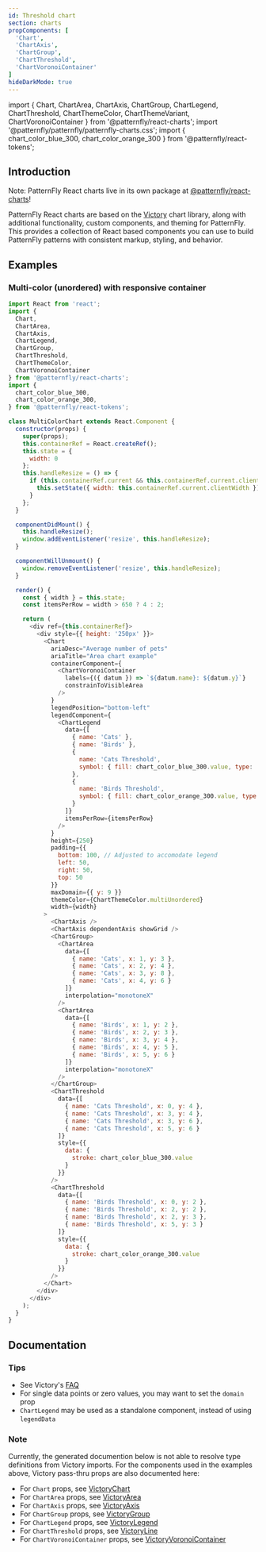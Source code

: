 ```yaml
---
id: Threshold chart
section: charts
propComponents: [
  'Chart',
  'ChartAxis',
  'ChartGroup',
  'ChartThreshold',
  'ChartVoronoiContainer'
]
hideDarkMode: true
---
```


import { Chart, ChartArea, ChartAxis, ChartGroup, ChartLegend, ChartThreshold, ChartThemeColor, ChartThemeVariant, ChartVoronoiContainer } from '@patternfly/react-charts';
import '@patternfly/patternfly/patternfly-charts.css';
import {
  chart_color_blue_300,
  chart_color_orange_300
} from '@patternfly/react-tokens';

## Introduction
Note: PatternFly React charts live in its own package at [@patternfly/react-charts](https://www.npmjs.com/package/@patternfly/react-charts)!

PatternFly React charts are based on the [Victory](https://formidable.com/open-source/victory/docs/victory-chart/) chart library, along with additional functionality, custom components, and theming for PatternFly. This provides a collection of React based components you can use to build PatternFly patterns with consistent markup, styling, and behavior.

## Examples
### Multi-color (unordered) with responsive container
```js
import React from 'react';
import {
  Chart,
  ChartArea,
  ChartAxis,
  ChartLegend,
  ChartGroup,
  ChartThreshold,
  ChartThemeColor,
  ChartVoronoiContainer
} from '@patternfly/react-charts';
import {
  chart_color_blue_300,
  chart_color_orange_300,
} from '@patternfly/react-tokens';

class MultiColorChart extends React.Component {
  constructor(props) {
    super(props);
    this.containerRef = React.createRef();
    this.state = {
      width: 0
    };
    this.handleResize = () => {
      if (this.containerRef.current && this.containerRef.current.clientWidth) {
        this.setState({ width: this.containerRef.current.clientWidth });
      }
    };
  }

  componentDidMount() {
    this.handleResize();
    window.addEventListener('resize', this.handleResize);
  }

  componentWillUnmount() {
    window.removeEventListener('resize', this.handleResize);
  }

  render() {
    const { width } = this.state;
    const itemsPerRow = width > 650 ? 4 : 2;

    return (
      <div ref={this.containerRef}>
        <div style={{ height: '250px' }}>
          <Chart
            ariaDesc="Average number of pets"
            ariaTitle="Area chart example"
            containerComponent={
              <ChartVoronoiContainer
                labels={({ datum }) => `${datum.name}: ${datum.y}`}
                constrainToVisibleArea
              />
            }
            legendPosition="bottom-left"
            legendComponent={
              <ChartLegend
                data={[
                  { name: 'Cats' },
                  { name: 'Birds' },
                  {
                    name: 'Cats Threshold',
                    symbol: { fill: chart_color_blue_300.value, type: 'threshold' }
                  },
                  {
                    name: 'Birds Threshold',
                    symbol: { fill: chart_color_orange_300.value, type: 'threshold' }
                  }
                ]}
                itemsPerRow={itemsPerRow}
              />
            }
            height={250}
            padding={{
              bottom: 100, // Adjusted to accomodate legend
              left: 50,
              right: 50,
              top: 50
            }}
            maxDomain={{ y: 9 }}
            themeColor={ChartThemeColor.multiUnordered}
            width={width}
          >
            <ChartAxis />
            <ChartAxis dependentAxis showGrid />
            <ChartGroup>
              <ChartArea
                data={[
                  { name: 'Cats', x: 1, y: 3 },
                  { name: 'Cats', x: 2, y: 4 },
                  { name: 'Cats', x: 3, y: 8 },
                  { name: 'Cats', x: 4, y: 6 }
                ]}
                interpolation="monotoneX"
              />
              <ChartArea
                data={[
                  { name: 'Birds', x: 1, y: 2 },
                  { name: 'Birds', x: 2, y: 3 },
                  { name: 'Birds', x: 3, y: 4 },
                  { name: 'Birds', x: 4, y: 5 },
                  { name: 'Birds', x: 5, y: 6 }
                ]}
                interpolation="monotoneX"
              />
            </ChartGroup>
            <ChartThreshold
              data={[
                { name: 'Cats Threshold', x: 0, y: 4 },
                { name: 'Cats Threshold', x: 3, y: 4 },
                { name: 'Cats Threshold', x: 3, y: 6 },
                { name: 'Cats Threshold', x: 5, y: 6 }
              ]}
              style={{
                data: {
                  stroke: chart_color_blue_300.value
                }                
              }}
            />
            <ChartThreshold
              data={[
                { name: 'Birds Threshold', x: 0, y: 2 },
                { name: 'Birds Threshold', x: 2, y: 2 },
                { name: 'Birds Threshold', x: 2, y: 3 },
                { name: 'Birds Threshold', x: 5, y: 3 }
              ]}
              style={{
                data: {
                  stroke: chart_color_orange_300.value
                }             
              }}
            />
          </Chart>
        </div>
      </div>
    );
  }
}
```

## Documentation
### Tips
- See Victory's [FAQ](https://formidable.com/open-source/victory/docs/faq)
- For single data points or zero values, you may want to set the `domain` prop
- `ChartLegend` may be used as a standalone component, instead of using `legendData`

### Note
Currently, the generated documention below is not able to resolve type definitions from Victory imports. For the 
components used in the examples above, Victory pass-thru props are also documented here:

 - For `Chart` props, see [VictoryChart](https://formidable.com/open-source/victory/docs/victory-chart)
 - For `ChartArea` props, see [VictoryArea](https://formidable.com/open-source/victory/docs/victory-area)
 - For `ChartAxis` props, see [VictoryAxis](https://formidable.com/open-source/victory/docs/victory-axis)
 - For `ChartGroup` props, see [VictoryGroup](https://formidable.com/open-source/victory/docs/victory-group)
 - For `ChartLegend` props, see [VictoryLegend](https://formidable.com/open-source/victory/docs/victory-legend)
 - For `ChartThreshold` props, see [VictoryLine](https://formidable.com/open-source/victory/docs/victory-line)
 - For `ChartVoronoiContainer` props, see [VictoryVoronoiContainer](https://formidable.com/open-source/victory/docs/victory-voronoi-container)
